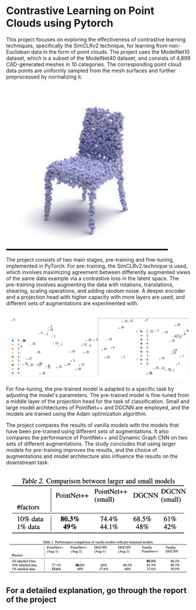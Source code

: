 # Contrastive Learning on Point Clouds using Pytorch

This project focuses on exploring the effectiveness of contrastive learning techniques, specifically the SimCLRv2 technique, for learning from non-Euclidean data in the form of point clouds. The project uses the ModelNet10 dataset, which is a subset of the ModelNet40 dataset, and consists of 4,899 CAD-generated meshes in 10 categories. The corresponding point cloud data points are uniformly sampled from the mesh surfaces and further preprocessed by normalizing it.

![My Image](images/chair.png)

The project consists of two main stages, pre-training and fine-tuning, implemented in PyTorch. For pre-training, the SimCLRv2 technique is used, which involves maximizing agreement between differently augmented views of the same data example via a contrastive loss in the latent space. The pre-training involves augmenting the data with rotations, translations, shearing, scaling operations, and adding random noise. A deeper encoder and a projection head with higher capacity with more layers are used, and different sets of augmentations are experimented with.

![My Image](images/graph.png)

For fine-tuning, the pre-trained model is adapted to a specific task by adjusting the model's parameters. The pre-trained model is fine-tuned from a middle layer of the projection head for the task of classification. Small and large model architectures of PointNet++ and DGCNN are employed, and the models are trained using the Adam optimization algorithm.

The project compares the results of vanilla models with the models that have been pre-trained using different sets of augmentations. It also compares the performance of PointNet++ and Dynamic Graph CNN on two sets of different augmentations. The study concludes that using larger models for pre-training improves the results, and the choice of augmentations and model architecture also influence the results on the downstream task.

![My Image](images/res1.png)
![My Image](images/res2.png)

## For a detailed explanation, go through the report of the project

